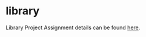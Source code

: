 # library
Library Project
Assignment details can be found [here](https://www.theodinproject.com/lessons/node-path-javascript-library).